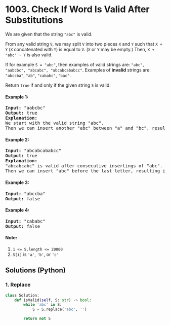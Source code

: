# 1003. Check If Word Is Valid After Substitutions
We are given that the string ```"abc"``` is valid.

From any valid string ```V```, we may split ```V``` into two pieces ```X``` and ```Y``` such that ```X + Y``` (```X``` concatenated with ```Y```) is equal to ```V```.  (```X``` or ```Y``` may be empty.)  Then, ```X + "abc" + Y``` is also valid.

If for example ```S = "abc"```, then examples of valid strings are: ```"abc", "aabcbc", "abcabc", "abcabcababcc"```.  Examples of **invalid** strings are: ```"abccba"```, ```"ab"```, ```"cababc"```, ```"bac"```.

Return ```true``` if and only if the given string ```S``` is valid.

#### Example 1:
<pre>
<strong>Input:</strong> "aabcbc"
<strong>Output:</strong> true
<strong>Explanation:</strong>
We start with the valid string "abc".
Then we can insert another "abc" between "a" and "bc", resulting in "a" + "abc" + "bc" which is "aabcbc".
</pre>

#### Example 2:
<pre>
<strong>Input:</strong> "abcabcababcc"
<strong>Output:</strong> true
<strong>Explanation:</strong>
"abcabcabc" is valid after consecutive insertings of "abc".
Then we can insert "abc" before the last letter, resulting in "abcabcab" + "abc" + "c" which is "abcabcababcc".
</pre>

#### Example 3:
<pre>
<strong>Input:</strong> "abccba"
<strong>Output:</strong> false
</pre>

#### Example 4:
<pre>
<strong>Input:</strong> "cababc"
<strong>Output:</strong> false
</pre>

#### Note:
1. ```1 <= S.length <= 20000```
2. ```S[i]``` is ```'a'```, ```'b'```, or ```'c'```

## Solutions (Python)

### 1. Replace
```Python
class Solution:
    def isValid(self, S: str) -> bool:
        while 'abc' in S:
            S = S.replace('abc', '')

        return not S
```

